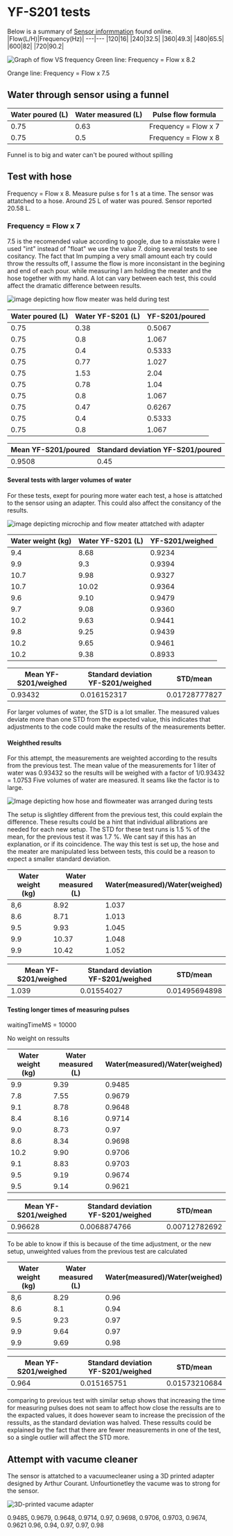 # YF-S201 tests

Below is a summary of [Sensor informmation](https://components101.com/sensors/yf-s201-water-flow-measurement-sensor) found online.
|Flow(L/H)|Frequency(Hz)|
---|---
|120|16|
|240|32.5|
|360|49.3|
|480|65.5|
|600|82|
|720|90.2|

![Graph of flow VS frequency](../images/Flow_Frequency.png)
Green line: Frequency = Flow x 8.2

Orange line: Frequency = Flow x 7.5
## Water through sensor using a funnel


| Water poured (L) | Water measured (L) | Pulse flow formula     |
|------------------|--------------------|------------------------|
| 0.75             | 0.63               | Frequency = Flow x 7 |
| 0.75             | 0.5                | Frequency = Flow x 8 |

Funnel is to big and water can't be poured without spilling

## Test with hose

Frequency = Flow x 8. Measure pulse s for 1 s at a time. The sensor was attatched to a hose. Around 25 L of water was poured. Sensor reported 20.58 L.

###  Frequency = Flow x 7

7.5 is the recomended value according to google, due to a misstake were I used "int" instead of "float" we use the value 7.
doing several tests to see cositancy. The fact that Im pumping a very small amount each try could throw the ressults off, I assume the flow is more inconsistant in the begining and end of each pour.
while measuring I am holding the meater and the hose together with my hand. A lot can vary between each test, this could affect the dramatic difference between results.

![image depicting how flow meater was held during test](../images/sink_setup.png)

| Water poured (L) | Water YF-S201 (L) | YF-S201/poured |
|------------------|--------------------|------------------------|
| 0.75             | 0.38               | 0.5067 |
| 0.75             | 0.8                | 1.067 |
| 0.75             | 0.4                | 0.5333 |
| 0.75             | 0.77               | 1.027 |
| 0.75             | 1.53               | 2.04 |
| 0.75             | 0.78               | 1.04 |
| 0.75             | 0.8                | 1.067 |
| 0.75             | 0.47               | 0.6267 |
| 0.75             | 0.4                | 0.5333 |
| 0.75             | 0.8                | 1.067 |

| Mean YF-S201/poured | Standard deviation YF-S201/poured |
|------|--------------------|
|0.9508  | 0.45               |

#### Several tests with larger volumes of water

For these tests, exept for pouring more water each test, a hose is attatched to the sensor using an adapter. This could also affect the consitancy of the results. 

![image depicting microchip and flow meater attatched with adapter](../images/garden_setup.png)

| Water weight (kg) | Water YF-S201 (L) | YF-S201/weighed |
|-------------------|--------------------|--------------------------------|
| 9.4               | 8.68               | 0.9234                         |
| 9.9               | 9.3                | 0.9394                         |
| 10.7              | 9.98               | 0.9327                         |
| 10.7              | 10.02              | 0.9364                         |
| 9.6               | 9.10               | 0.9479                         |
| 9.7               | 9.08               | 0.9360                         |
| 10.2              | 9.63               | 0.9441                         |
| 9.8               | 9.25               | 0.9439                         |
| 10.2              | 9.65               | 0.9461                         |
| 10.2              | 9.38               | 0.8933                         |

| Mean YF-S201/weighed | Standard deviation YF-S201/weighed | STD/mean|
|------|--------------------|-----------|
|0.93432  | 0.016152317     | 0.01728777827 |

For larger volumes of water, the STD is a lot smaller. The measured values deviate more than one STD from the expected value, this indicates that adjustments to the code could make the results of the measurements better.

#### Weighthed results

For this attempt, the measurements are weighted according to the results from the previous test. The mean value of the measurements for 1 liter of water was 0.93432 so the results will be weighed with a factor of 1/0.93432 = 1.0753
Five volumes of water are measured. It seams like the factor is to large.

![Image depicting how hose and flowmeater was arranged during tests](../images/garden_setup_2.jpg)

The setup is slightley different from the previous test, this could explain the difference. These results could be a hint that individual allibrations are needed for each new setup. The STD for these test runs is 1.5 % of the mean, for the previous test it was 1.7 %. We cant say if this has an explanation, or if its coincidence. The way this test is set up, the hose and the meater are manipulated less between tests, this could be a reason to expect a smaller standard deviation.   

| Water weight (kg) | Water measured (L) | Water(measured)/Water(weighed) |
|-------------------|--------------------|--------------------------------|
| 8,6               | 8.92               | 1.037                          |
| 8.6               | 8.71               | 1.013                          |
| 9.5               | 9.93               | 1.045                          |
| 9.9               | 10.37              | 1.048                          |
| 9.9               | 10.42              | 1.052                          |


| Mean YF-S201/weighed | Standard deviation YF-S201/weighed | STD/mean|
|------|--------------------|----------|
|1.039  | 0.01554027   | 0.01495694898 |

#### Testing longer times of measuring pulses

waitingTimeMS = 10000

No weight on ressults

| Water weight (kg) | Water measured (L) | Water(measured)/Water(weighed) |
|-------------------|--------------------|--------------------------------|
| 9.9               | 9.39               | 0.9485                         |
| 7.8               | 7.55               | 0.9679                         |
| 9.1               | 8.78               | 0.9648                         |
| 8.4               | 8.16               | 0.9714                         |
| 9.0               | 8.73               | 0.97                           |
| 8.6               | 8.34               | 0.9698                         |
| 10.2              | 9.90               | 0.9706                         |
| 9.1               | 8.83               | 0.9703                         |
| 9.5               | 9.19               | 0.9674                         |
| 9.5               | 9.14               | 0.9621                         |

| Mean YF-S201/weighed | Standard deviation YF-S201/weighed | STD/mean|
|------|--------------------|----------|
|0.96628  | 0.0068874766   | 0.00712782692 |

To be able to know if this is because of the time adjustment, or the new setup, unweighted values from the previous test are calculated

| Water weight (kg) | Water measured (L) | Water(measured)/Water(weighed) |
|-------------------|--------------------|--------------------------------|
| 8,6               | 8.29               | 0.96                           |
| 8.6               | 8.1                | 0.94                           |
| 9.5               | 9.23               | 0.97                           |
| 9.9               | 9.64               | 0.97                           |
| 9.9               | 9.69               | 0.98                           |

| Mean YF-S201/weighed | Standard deviation YF-S201/weighed | STD/mean|
|------|--------------------|----------|
|0.964  | 0.015165751   | 0.01573210684 |

comparing to previous test with similar setup shows that increasing the time for measuring pulses does not seam to affect how close the ressults are to the expacted values, it does however seam to increase the precission of the ressults, as the standard deviation was halved. These ressults could be explained by the fact that there are fewer measurements in one of the test, so a single outlier will affect the STD more. 

## Attempt with vacume cleaner

The sensor is attatched to a vacuumecleaner using a 3D printed adapter designed by Arthur Courant. Unfourtionetley the vacume was to strong for the sensor.

![3D-printed vacume adapter](../images/vacume_adapter.jpg)

0.9485, 0.9679, 0.9648, 0.9714, 0.97, 0.9698, 0.9706, 0.9703, 0.9674, 0.9621
0.96, 0.94, 0.97, 0.97, 0.98